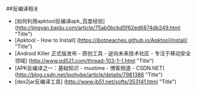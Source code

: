 ##反编译相关

* [如何利用apktool反编译apk_百度经验] (http://jingyan.baidu.com/article/75ab0bcbd5f62ed6874db249.html "Title")
* [Apktool - How to Install] (https://ibotpeaches.github.io/Apktool/install/ "Title")
* [Android Killer 正式版发布 - 原创工具 - 逆向未来技术社区 - 专注于移动安全领域] (http://www.pd521.com/thread-103-1-1.html "Title")
* [APK反编译之一：基础知识 - mustime - 博客频道 - CSDN.NET] (http://blog.csdn.net/lpohvbe/article/details/7981386 "Title")
* [dex2jar反编译工具] (http://www.jb51.net/softs/353141.html "Title")






